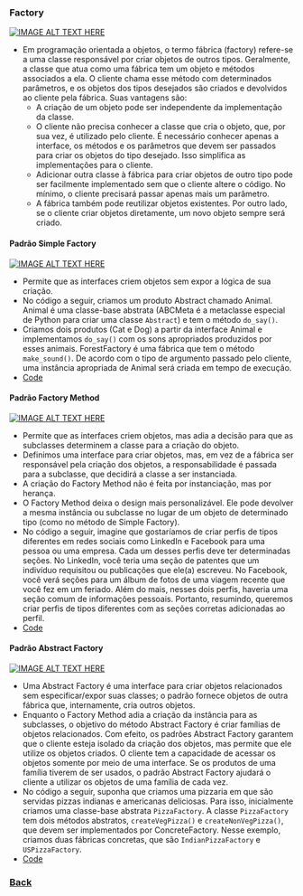 ### Factory
[![IMAGE ALT TEXT HERE](http://img.youtube.com/vi/42QT-s78vkU/1.jpg)](http://www.youtube.com/watch?v=42QT-s78vkU)
- Em programação orientada a objetos, o termo fábrica (factory) refere-se a uma classe responsável por criar objetos de outros tipos. Geralmente, a classe que atua como uma fábrica tem um objeto e métodos associados a ela. O cliente chama esse método com determinados parâmetros, e os objetos dos tipos desejados são criados e devolvidos ao cliente pela fábrica. Suas vantagens são:
  - A criação de um objeto pode ser independente da implementação da classe.
  - O cliente não precisa conhecer a classe que cria o objeto, que, por sua vez, é utilizado pelo cliente. É necessário conhecer apenas a interface, os métodos e os parâmetros que devem ser passados para criar os objetos do tipo desejado. Isso simplifica as implementações para o cliente.
  - Adicionar outra classe à fábrica para criar objetos de outro tipo pode ser facilmente implementado sem que o cliente altere o código. No mínimo, o cliente precisará passar apenas mais um parâmetro.
  - A fábrica também pode reutilizar objetos existentes. Por outro lado, se o cliente criar objetos diretamente, um novo objeto sempre será criado.


#### Padrão Simple Factory
[![IMAGE ALT TEXT HERE](http://img.youtube.com/vi/lCzHv4RhvwQ/1.jpg)](http://www.youtube.com/watch?v=lCzHv4RhvwQ)
- Permite que as interfaces criem objetos sem expor a lógica de sua criação.
- No código a seguir, criamos um produto Abstract chamado Animal. Animal é uma classe-base abstrata (ABCMeta é a metaclasse especial de Python para criar uma classe `Abstract`) e tem o método `do_say()`.
- Criamos dois produtos (Cat e Dog) a partir da interface Animal e implementamos `do_say()` com os sons apropriados produzidos por esses animais. ForestFactory é uma fábrica que tem o método `make_sound()`. De acordo com o tipo de argumento passado pelo cliente, uma instância apropriada de Animal será criada em tempo de execução.
- [Code](simple_factory.py)


#### Padrão Factory Method
[![IMAGE ALT TEXT HERE](http://img.youtube.com/vi/JBRm_tCCJsM/1.jpg)](http://www.youtube.com/watch?v=JBRm_tCCJsM)
- Permite que as interfaces criem objetos, mas adia a decisão para que as subclasses determinem a classe para a criação do objeto.
- Definimos uma interface para criar objetos, mas, em vez de a fábrica ser responsável pela criação dos objetos, a responsabilidade é passada para a subclasse, que decidirá a classe a ser instanciada.
- A criação do Factory Method não é feita por instanciação, mas por herança.
- O Factory Method deixa o design mais personalizável. Ele pode devolver a mesma instância ou subclasse no lugar de um objeto de determinado tipo (como no método de Simple Factory).
- No código a seguir, imagine que gostaríamos de criar perfis de tipos diferentes em redes sociais como LinkedIn e Facebook para uma pessoa ou uma empresa. Cada um desses perfis deve ter determinadas seções. No LinkedIn, você teria uma seção de patentes que um indivíduo requisitou ou publicações que ele(a) escreveu. No Facebook, você verá seções para um álbum de fotos de uma viagem recente que você fez em um feriado. Além do mais, nesses dois perfis, haveria uma seção comum de informações pessoais. Portanto, resumindo, queremos criar perfis de tipos diferentes com as seções corretas adicionadas ao perfil.
- [Code](factory_method.py)


#### Padrão Abstract Factory
[![IMAGE ALT TEXT HERE](http://img.youtube.com/vi/j5853xJM55w/1.jpg)](http://www.youtube.com/watch?v=j5853xJM55w)
- Uma Abstract Factory é uma interface para criar objetos relacionados sem especificar/expor suas classes; o padrão fornece objetos de outra fábrica que, internamente, cria outros objetos.
- Enquanto o Factory Method adia a criação da instância para as subclasses, o objetivo do método Abstract Factory é criar famílias de objetos relacionados. Com efeito, os padrões Abstract Factory garantem que o cliente esteja isolado da criação dos objetos, mas permite que ele utilize os objetos criados. O cliente tem a capacidade de acessar os objetos somente por meio de uma interface. Se os produtos de uma família tiverem de ser usados, o padrão Abstract Factory ajudará o cliente a utilizar os objetos de uma família de cada vez.
- No código a seguir, suponha que criamos uma pizzaria em que são servidas pizzas indianas e americanas deliciosas. Para isso, inicialmente criamos uma classe-base abstrata `PizzaFactory`. A classe `PizzaFactory` tem dois métodos abstratos, `createVegPizza()` e `createNonVegPizza()`, que devem ser implementados por ConcreteFactory. Nesse exemplo, criamos duas fábricas concretas, que são `IndianPizzaFactory` e `USPizzaFactory`.
- [Code](abstract_factory.py)

### [Back](../../README.md#design-patterns)
